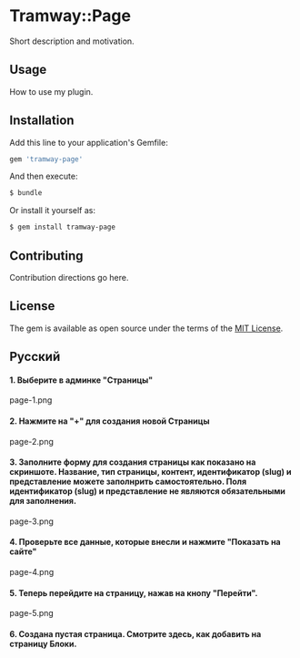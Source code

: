 # Tramway::Page
Short description and motivation.

## Usage
How to use my plugin.

## Installation
Add this line to your application's Gemfile:

```ruby
gem 'tramway-page'
```

And then execute:
```bash
$ bundle
```

Or install it yourself as:
```bash
$ gem install tramway-page
```

## Contributing
Contribution directions go here.

## License
The gem is available as open source under the terms of the [MIT License](http://opensource.org/licenses/MIT).

## Русский

#### 1. Выберите в админке "Страницы"
page-1.png

#### 2. Нажмите на "+" для создания новой Страницы
page-2.png

#### 3. Заполните форму для создания страницы как показано на скриншоте. Название, тип страницы, контент, идентификатор (slug) и представление можете заполнрить самостоятельно. Поля идентификатор (slug) и представление не являются обязательными для заполнения.
page-3.png

#### 4. Проверьте все данные, которые внесли и нажмите "Показать на сайте"
page-4.png

#### 5. Теперь перейдите на страницу, нажав на кнопу "Перейти".
page-5.png

#### 6. Создана пустая страница. Смотрите здесь, как добавить на страницу Блоки.